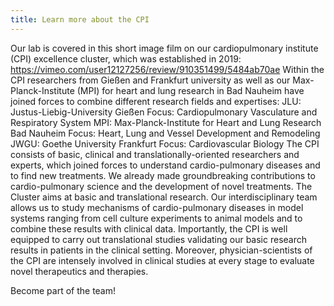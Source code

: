 ```yaml
---
title: Learn more about the CPI
---
```


Our lab is covered in this short image film on our cardiopulmonary institute (CPI) excellence cluster, which was established in 2019: 
<a href="https://vimeo.com/user12127256/review/910351499/5484ab70ae">https://vimeo.com/user12127256/review/910351499/5484ab70ae</a>
Within the CPI researchers from Gießen and Frankfurt university as well as our Max-Planck-Institute (MPI) for heart and lung research in Bad Nauheim have joined forces to combine different research fields and expertises:
JLU: Justus-Liebig-University Gießen
Focus: Cardiopulmonary Vasculature and Respiratory System
MPI: Max-Planck-Institute for Heart and Lung Research Bad Nauheim
Focus: Heart, Lung and Vessel Development and Remodeling
JWGU: Goethe University Frankfurt
Focus: Cardiovascular Biology
The CPI consists of basic, clinical and translationally-oriented researchers and experts, which joined forces to understand cardio-pulmonary diseases and to find new treatments. We already made groundbreaking contributions to cardio-pulmonary science and the development of novel treatments. The Cluster aims at basic and translational research. Our interdisciplinary team allows us to study mechanisms of cardio-pulmonary diseases in model systems ranging from cell culture experiments to animal models and to combine these results with clinical data. Importantly, the CPI is well equipped to carry out translational studies validating our basic research results in patients in the clinical setting. Moreover, physician-scientists of the CPI are intensely involved in clinical studies at every stage to evaluate novel therapeutics and therapies.

Become part of the team!
